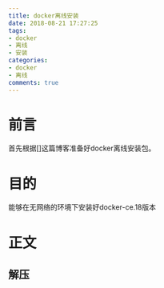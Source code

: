 ```yaml
---
title: docker离线安装
date: 2018-08-21 17:27:25
tags:
- docker
- 离线
- 安装
categories:
- docker
- 离线
comments: true
---
```

# 前言
首先根据[]这篇博客准备好docker离线安装包。

# 目的
能够在无网络的环境下安装好docker-ce.18版本
<!-- more -->
# 正文
## 解压
